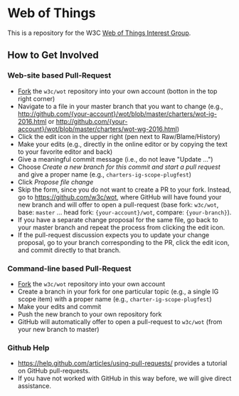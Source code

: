 # Web of Things

This is a repository for the W3C [Web of Things Interest Group](http://www.w3.org/WoT/IG/).

## How to Get Involved

### Web-site based Pull-Request

* [Fork](https://github.com/w3c/wot#fork-destination-box) the `w3c/wot` repository into your own account (botton in the top right corner)
* Navigate to a file in your master branch that you want to change (e.g.,  http://github.com/{your-account}/wot/blob/master/charters/wot-ig-2016.html or http://github.com/{your-account}/wot/blob/master/charters/wot-wg-2016.html)
* Click the edit icon in the upper right (pen next to Raw/Blame/History)
* Make your edits (e.g., directly in the online editor or by copying the text to your favorite editor and back)
* Give a meaningful commit message (i.e., do not leave "Update ...")
* Choose *Create a new branch for this commit and start a pull request* and give a proper name (e.g., `charters-ig-scope-plugfest`)
* Click *Propose file change*
* Skip the form, since you do not want to create a PR to your fork. Instead, go to https://github.com/w3c/wot, where GitHub will have found your new branch and will offer to open a pull-request (base fork: `w3c/wot`, base: `master` ... head fork: `{your-account}/wot`, compare: `{your-branch}`).
* If you have a separate change proposal for the same file, go back to your master branch and repeat the process from clicking the edit icon.
* If the pull-request discussion expects you to update your change proposal, go to your branch corresponding to the PR, click the edit icon, and commit directly to that branch.

### Command-line based Pull-Request

* [Fork](https://github.com/w3c/wot#fork-destination-box) the `w3c/wot` repository into your own account
* Create a branch in your fork for one particular topic (e.g., a single IG scope item) with a proper name (e.g., `charter-ig-scope-plugfest`)
* Make your edits and commit
* Push the new branch to your own repository fork
* GitHub will automatically offer to open a pull-request to `w3c/wot` (from your new branch to master)

### Github Help

* https://help.github.com/articles/using-pull-requests/ provides a tutorial on GitHub pull-requests.
* If you have not worked with GitHub in this way before, we will give direct assistance.
